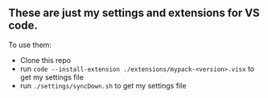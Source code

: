 ## These are just my settings and extensions for VS code.

To use them:

- Clone this repo
- run `code --install-extension ./extensions/mypack-<version>.visx` to get my settings file
- run `./settings/syncDown.sh` to get my settings file
